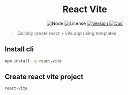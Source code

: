 <h1 align="center">
React Vite
</h1>

<p align="center">
  <img src="https://img.shields.io/badge/node-%3E=12-blue" alt="Node" />
  <img src="https://img.shields.io/npm/l/react-vite.svg" alt="License" />
  <a href="https://www.npmjs.com/package/react-vite">
    <img src="https://img.shields.io/npm/v/react-vite.svg" alt="Version" />
  </a>
  <a href="https://react-vite-cli.netlify.app">
    <img src="https://img.shields.io/badge/docs-website-red" alt="Doc" />
  </a>
</p>

> Quickly create react + vite app using templates

## Install cli

```bash
npm install -g react-vite
```

## Create react vite project

```bash
react-vite
```
